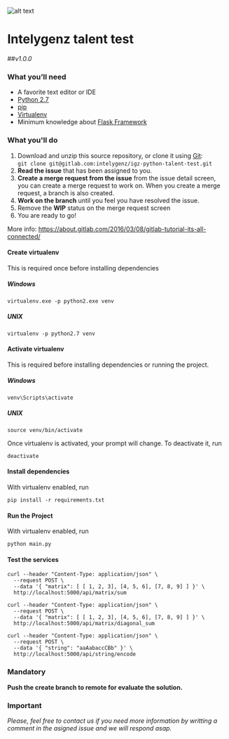 ![alt text](img/igz-h.jpg)
# Intelygenz talent test

##_v1.0.0_

### What you’ll need
* A favorite text editor or IDE
* [Python 2.7](https://www.python.org/)
* [pip](https://pypi.org/project/pip/)
* [Virtualenv](https://virtualenv.pypa.io/en/latest/installation/)
* Minimum knowledge about [Flask Framework](http://flask.pocoo.org/)

### What you'll do
1. Download and unzip this source repository, or clone it using [Git](https://git-scm.com):  
  `git clone git@gitlab.com:intelygenz/igz-python-talent-test.git`
2. **Read the issue** that has been assigned to you.
3. **Create a merge request from the issue** from the issue detail screen, you can create a merge request to work on. When you create a merge request, a branch is also created.
5. **Work on the branch** until you feel you have resolved the issue.
6. Remove the **WIP** status on the merge request screen
7. You are ready to go!

More info: https://about.gitlab.com/2016/03/08/gitlab-tutorial-its-all-connected/

#### Create virtualenv
This is required once before installing dependencies
##### Windows
```
virtualenv.exe -p python2.exe venv
```
##### UNIX
```
virtualenv -p python2.7 venv
```
#### Activate virtualenv
This is required before installing dependencies or running the project.
##### Windows
```
venv\Scripts\activate
```
##### UNIX
```
source venv/bin/activate
```
Once virtualenv is activated, your prompt will change. To deactivate it, run
```
deactivate
```
#### Install dependencies
With virtualenv enabled, run
```
pip install -r requirements.txt
```
#### Run the Project
With virtualenv enabled, run
```
python main.py
```

#### Test the services
```
curl --header "Content-Type: application/json" \
  --request POST \
  --data '{ "matrix": [ [ 1, 2, 3], [4, 5, 6], [7, 8, 9] ] }' \
  http://localhost:5000/api/matrix/sum
```
```
curl --header "Content-Type: application/json" \
  --request POST \
  --data '{ "matrix": [ [ 1, 2, 3], [4, 5, 6], [7, 8, 9] ] }' \
  http://localhost:5000/api/matrix/diagonal_sum
```
```
curl --header "Content-Type: application/json" \
  --request POST \
  --data '{ "string": "aaAabaccCBb" }' \
  http://localhost:5000/api/string/encode
```
### Mandatory
**Push the create branch to remote for evaluate the solution.**

### Important
_Please, feel free to contact us if you need more information by writting a comment in the asigned issue and we will respond asap._
